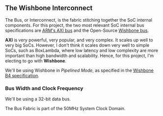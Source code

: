 ## The Wishbone Interconnect

The Bus, or Interconnect, is the fabric stitching together the SoC internal components. For this project, the two most relevant SoC internal bus specifications are [ARM's AXI bus](https://developer.arm.com/documentation/ihi0022/latest) and the Open-Source [Wishbone bus](https://wishbone-interconnect.readthedocs.io/en/latest/).

**AXI** is very powerful, very popular, and very complex. It scales up well to very big SoCs. However, I don't think it scales down very well to simple SoCs, such as BoxLambda, where low latency and low complexity are more important than high bandwidth and scalability. Hence, for this project, I'm electing to go with **Wishbone**. 

We'll be using Wishbone in *Pipelined Mode*, as specified in the [Wishbone B4 specification](https://github.com/fossi-foundation/wishbone/blob/master/documents/spec/wbspec_b4.pdf).

### Bus Width and Clock Frequency

We'll be using a 32-bit data bus. 

The Bus Fabric is part of the 50MHz System Clock Domain.
